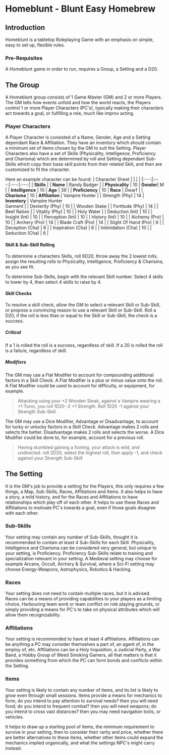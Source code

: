 # Homeblunt - Blunt Easy Homebrew

## Introduction
Homeblunt is a tabletop Roleplaying Game with an emphasis on simple, easy to set up, flexible rules.

### Pre-Requisites

A Homeblunt game in order to run, requires a Group, a Setting and a D20.

## The Group

A Homeblunt group consists of 1 Game Master (GM) and 2 or more Players. The GM tells how events unfold and how the world reacts, the Players control 1 or more Player Characters (PC's), typically making their characters act towards a goal, or fulfilling a role, much like improv acting.

### Player Characters

A Player Character is consisted of a Name, Gender, Age and a Setting dependant Race & Affiliation. They have an inventory which should contain a minimum set of items chosen by the GM to suit the Setting. Player Characters also have a set of Skills (Physicality, Intelligence, Proficiency and Charisma) which are determined by roll and Setting dependant Sub-Skills which copy their base skill points from their related Skill, and then are customized to fit the character.

Here an example character can be found:
| Character Sheet | | | |
|:---:|:---:|:---:|:---:|
| **Skills** |  | **Name** | Randy Badger |
| **Physicality** | 10 | **Gender**| M |
| **Intelligence** | 10 | **Age** | 39 |
| **Proficiency** | 10 | **Race** | Dwarf |
| **Charisma** | 10 | **Affiliation** | Vampire Hunter |
| Strength (Phy) | 14 | **Inventory** | Vampire Hunter <br/> Garment |
| Dexterity (Phy) | 10 | | Wooden Stake |
| Fortitude (Phy) | 14 | | Beef Ration |
| Vitality (Phy) | 10 | | Holy Water |
| Deduction (Int) | 10 |
| Insight (Int) | 10 |
| Perception (Int) | 10 |
| History (Int) | 10 |
| Alchemy (Pro) | 10 |
| Archery (Pro) | 14 |
| Blade Craft (Pro) | 14 |
| Slight Of Hand (Pro) | 6 |
| Deception (Cha) | 6 |
| Inspiration (Cha) | 6 |
| Intimidation (Cha) | 10 |
| Seduction (Cha) | 6 |

#### Skill & Sub-Skill Rolling

To determine a characters Skills, roll 6D20, throw away the 2 lowest rolls, assign the resulting rolls to Physicality, Intelligence, Proficiency & Charisma, as you see fit.

To determine Sub-Skills, begin with the relevant Skill number. Select 4 skills to lower by 4, then select 4 skills to raise by 4.

#### Skill Checks

To resolve a skill check, allow the GM to select a relevant Skill or Sub-Skill, or propose a convincing reason to use a relevant Skill or Sub-Skill. Roll a D20, if the roll is less than or equal to the Skill or Sub-Skill, the check is a success.

##### Critical

If a 1 is rolled the roll is a success, regardless of skill. If a 20 is rolled the roll is a failure, regardless of skill. 

##### Modifiers

The GM may use a Flat Modifier to account for compounding additional factors in a Skill Check. A Flat Modifier is a plus or minus value onto the roll. A Flat Modifier could be used to account for difficulty, or equipment, for example.

> Attacking using your +2 Wooden Steak, against a Vampire wearing a +1 Tunic, you roll 1D20 -2 +1 Strength. Roll 1D20 -1 against your Strength Sub-Skill.

The GM may use a Dice Modifier, Advantage or Disadvantage, to account for lucky or unlucky factors in a Skill Check. Advantage makes 2 rolls and selects the better. Disadvantage makes 2 rolls and selects the worse. A Dice Modifier could be done to, for example, account for a previous roll.

> Having stumbled gaining a footing, your attack is wild, and undirected. roll 2D20, select the highest roll, then apply -1, and check against your Strength Sub-Skill

## The Setting

It is the GM's job to provide a setting for the Players, this only requires a few things, a Map, Sub-Skills, Races, Affiliations and Items. It also helps to have a story, a mild history, and for the Races and Affiliations to have relationships which play off of each other. It helps to use these Races and Affiliations to motivate PC's towards a goal, even if those goals disagree with each other.

### Sub-Skills

Your setting may contain any number of Sub-Skills, thought it is recommended to contain _at least_ 4 Sub-Skills for each Skill. Physicality, Intelligence and Charisma can be considered very general, but unique to your setting, is Proficiency. Proficiency Sub-Skills relate to training and specialization relevant in your setting. A Medieval setting may choose for example Arcane, Occult, Archery & Survival, where a Sci-Fi setting may choose Energy-Weapons, Astrophysics, Robotics & Hacking.

### Races

Your setting does not need to contain multiple races, but it is advised. Races can be a means of providing capabilities to your players as a limiting choice, Harbouring team work or team conflict on role playing grounds, or simply providing a means for PC's to take on physical attributes which will allow them recognizability.

### Affiliations

Your setting is recommended to have at least 4 affiliations. Affiliations can be anything a PC may consider themselves a part of, an agent of, in the employ of, etc. Affiliations can be a Holy Inquisition, a Judicial Party, a War Band, a Hobby Group of Weed Smoking Gamers, all that matters is that it provides something from which the PC can form bonds and conflicts within the Setting.

### Items

Your setting is likely to contain any number of items, and its list is likely to grow even through small sessions. Items provide a means for mechanics to form, do you intend to pay attention to survival needs? then you will need food; do you intend to frequent combat? then you will need weapons; do you intend to cross vast distances? then you may need navigation tools, or vehicles.

It helps to draw up a starting pool of items, the minimum requirement to survive in your setting, then to consider their rarity and price, whether there are better alternatives to these items, whether other items could expand the mechanics implied organically, and what the settings NPC's might carry instead.
